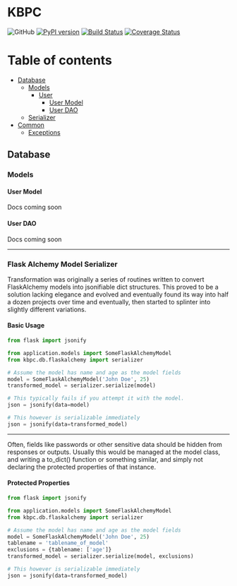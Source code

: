 # KBPC

![GitHub](https://img.shields.io/github/license/kmjbyrne/kbpc)
[![PyPI version](https://badge.fury.io/py/kbpc.svg)](https://badge.fury.io/py/kbpc)
[![Build Status](https://travis-ci.org/kmjbyrne/kbpc.svg?branch=master)](https://travis-ci.org/kmjbyrne/kbpc)
[![Coverage Status](https://coveralls.io/repos/github/kmjbyrne/kbpc/badge.svg?branch=master)](https://coveralls.io/github/kmjbyrne/kbpc?branch=master)

Table of contents
=================

<!--ts-->

* [Database](#database)
    * [Models](#models)
        * [User](#user)
            * [User Model](#user-model)
            * [User DAO](#user-dao)
    * [Serializer](#flask-alchemy-model-serializer)
* [Common](#common)
    * [Exceptions](#exceptions)
    
<!--te-->

## Database


### Models

#### User Model

Docs coming soon

#### User DAO

Docs coming soon

---

### Flask Alchemy Model Serializer


Transformation was originally a series of routines written to convert FlaskAlchemy models into jsonifiable dict 
structures. This proved to be a solution lacking elegance and evolved and eventually found its way into half a dozen 
projects over time and eventually, then started to splinter into slightly different variations.

#### Basic Usage

```python
from flask import jsonify

from application.models import SomeFlaskAlchemyModel
from kbpc.db.flaskalchemy import serializer

# Assume the model has name and age as the model fields
model = SomeFlaskAlchemyModel('John Doe', 25)
transformed_model = serializer.serialize(model)

# This typically fails if you attempt it with the model.
json = jsonify(data=model)

# This however is serializable immediately
json = jsonify(data=transformed_model)
```
---

Often, fields like passwords or other sensitive data should be hidden from responses or outputs. Usually this would be 
managed at the model class, and writing a to_dict() function or something similar, and simply not declaring the 
protected properties of that instance.

#### Protected Properties

```python
from flask import jsonify

from application.models import SomeFlaskAlchemyModel
from kbpc.db.flaskalchemy import serializer

# Assume the model has name and age as the model fields
model = SomeFlaskAlchemyModel('John Doe', 25)
tablename = 'tablename_of_model'
exclusions = {tablename: ['age']}
transformed_model = serializer.serialize(model, exclusions)

# This however is serializable immediately
json = jsonify(data=transformed_model)

```

